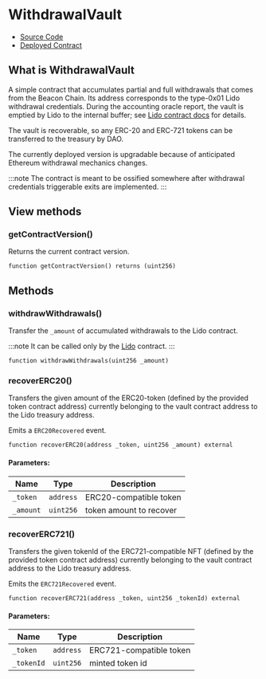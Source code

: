 # WithdrawalVault

- [Source Code](https://github.com/lidofinance/lido-dao/blob/master/contracts/0.8.9/WithdrawalVault.sol)
- [Deployed Contract](https://etherscan.io/address/0xb9d7934878b5fb9610b3fe8a5e441e8fad7e293f)

## What is WithdrawalVault

A simple contract that accumulates partial and full withdrawals that comes from
the Beacon Chain. Its address corresponds to the type-0x01 Lido withdrawal credentials.
During the accounting oracle report, the vault is emptied by Lido to the internal buffer; see [Lido contract docs](lido.md#informe-de-oráculo) for details.

The vault is recoverable, so any ERC-20 and ERC-721 tokens can be transferred to the treasury by DAO.

The currently deployed version is upgradable because of anticipated Ethereum withdrawal mechanics changes.

:::note
The contract is meant to be ossified somewhere after withdrawal credentials triggerable exits are implemented.
:::

## View methods

### getContractVersion()

Returns the current contract version.

```sol
function getContractVersion() returns (uint256)
```

## Methods

### withdrawWithdrawals()

Transfer the `_amount` of accumulated withdrawals to the Lido contract.

:::note
It can be called only by the [Lido](lido.md) contract.
:::

```sol
function withdrawWithdrawals(uint256 _amount)
```

### recoverERC20()

Transfers the given amount of the ERC20-token (defined by the provided token contract address)
currently belonging to the vault contract address to the Lido treasury address.

Emits a `ERC20Recovered` event.


```sol
function recoverERC20(address _token, uint256 _amount) external
```

#### Parameters:

| Name       | Type      | Description             |
| ---------- | --------- | ----------------------- |
| `_token`   | `address` | ERC20-compatible token  |
| `_amount`  | `uint256` | token amount to recover |

### recoverERC721()

Transfers the given tokenId of the ERC721-compatible NFT (defined by the provided token contract address)
currently belonging to the vault contract address to the Lido treasury address.

Emits the `ERC721Recovered` event.

```sol
function recoverERC721(address _token, uint256 _tokenId) external
```

#### Parameters:

| Name       | Type      | Description             |
| ---------- | --------- | ----------------------- |
| `_token`   | `address` | ERC721-compatible token |
| `_tokenId` | `uint256` | minted token id         |
